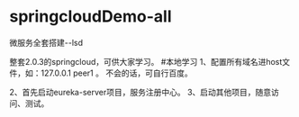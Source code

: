 # springcloudDemo-all
微服务全套搭建--lsd

整套2.0.3的springcloud，可供大家学习。
#本地学习
1、配置所有域名进host文件，如：127.0.0.1 peer1 。 不会的话，可自行百度。

2、首先启动eureka-server项目，服务注册中心。
3、启动其他项目，随意访问、测试。
